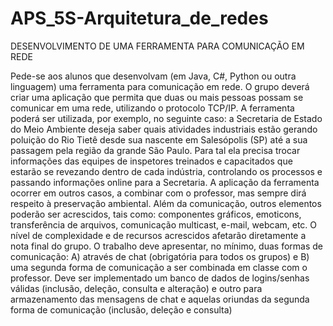 # APS_5S-Arquitetura_de_redes
DESENVOLVIMENTO DE UMA FERRAMENTA PARA COMUNICAÇÃO EM REDE


Pede-se aos alunos que desenvolvam (em Java, C#, Python ou outra linguagem)
uma ferramenta para comunicação em rede. O grupo deverá criar uma aplicação que
permita que duas ou mais pessoas possam se comunicar em uma rede, utilizando o
protocolo TCP/IP.
A ferramenta poderá ser utilizada, por exemplo, no seguinte caso: a Secretaria de
Estado do Meio Ambiente deseja saber quais atividades industriais estão gerando
poluição do Rio Tietê desde sua nascente em Salesópolis (SP) até a sua passagem
pela região da grande São Paulo. Para tal ela precisa trocar informações das equipes
de inspetores treinados e capacitados que estarão se revezando dentro de cada
indústria, controlando os processos e passando informações online para a Secretaria.
A aplicação da ferramenta ocorrer em outros casos, a combinar com o professor,
mas sempre dirá respeito à preservação ambiental.
Além da comunicação, outros elementos poderão ser acrescidos, tais como:
componentes gráficos, emoticons, transferência de arquivos, comunicação multicast,
e-mail, webcam, etc. O nível de complexidade e de recursos acrescidos afetarão
diretamente a nota final do grupo.
O trabalho deve apresentar, no mínimo, duas formas de comunicação: A) através
de chat (obrigatória para todos os grupos) e B) uma segunda forma de comunicação
a ser combinada em classe com o professor. Deve ser implementado um banco de
dados de logins/senhas válidas (inclusão, deleção, consulta e alteração) e outro para
armazenamento das mensagens de chat e aquelas oriundas da segunda forma de
comunicação (inclusão, deleção e consulta)
